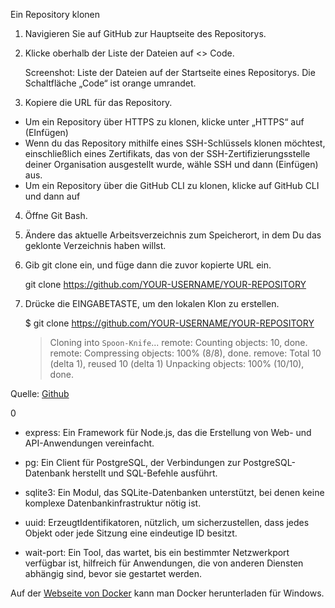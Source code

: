 Ein Repository klonen

1.  Navigieren Sie auf GitHub zur Hauptseite des Repositorys.

2.  Klicke oberhalb der Liste der Dateien auf <> Code.

    Screenshot: Liste der Dateien auf der Startseite eines Repositorys. Die Schaltfläche „Code“ ist orange umrandet.

3.  Kopiere die URL für das Repository.

- Um ein Repository über HTTPS zu klonen, klicke unter „HTTPS“ auf (EInfügen)
- Wenn du das Repository mithilfe eines SSH-Schlüssels klonen möchtest, einschließlich eines Zertifikats, das von der SSH-Zertifizierungsstelle deiner Organisation ausgestellt wurde, wähle SSH und dann (Einfügen) aus.
- Um ein Repository über die GitHub CLI zu klonen, klicke auf GitHub CLI und dann auf

4.  Öffne Git Bash.
5.  Ändere das aktuelle Arbeitsverzeichnis zum Speicherort, in dem Du das geklonte Verzeichnis haben willst.

6.  Gib git clone ein, und füge dann die zuvor kopierte URL ein.


    git clone https://github.com/YOUR-USERNAME/YOUR-REPOSITORY

7.  Drücke die EINGABETASTE, um den lokalen Klon zu erstellen.


    $ git clone https://github.com/YOUR-USERNAME/YOUR-REPOSITORY
    > Cloning into `Spoon-Knife`...
    > remote: Counting objects: 10, done.
    > remote: Compressing objects: 100% (8/8), done.
    > remove: Total 10 (delta 1), reused 10 (delta 1)
    > Unpacking objects: 100% (10/10), done.

Quelle: [Github](https://docs.github.com/de/repositories/creating-and-managing-repositories/cloning-a-repository)

0
- express: Ein Framework für Node.js, das die Erstellung von Web- und API-Anwendungen vereinfacht.

- pg: Ein Client für PostgreSQL, der Verbindungen zur PostgreSQL-Datenbank herstellt und SQL-Befehle ausführt.

- sqlite3: Ein Modul, das SQLite-Datenbanken unterstützt, bei denen keine komplexe Datenbankinfrastruktur nötig ist.

- uuid: ErzeugtIdentifikatoren, nützlich, um sicherzustellen, dass jedes Objekt oder jede Sitzung eine eindeutige ID besitzt.

- wait-port: Ein Tool, das wartet, bis ein bestimmter Netzwerkport verfügbar ist, hilfreich für Anwendungen, die von anderen Diensten abhängig sind, bevor sie gestartet werden.

Auf der [Webseite von Docker](https://www.docker.com/get-started/) kann man Docker herunterladen für Windows.

